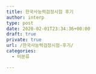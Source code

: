 ```yaml
---
title: 한국사능력검정시험 후기
author: interp
type: post
date: 2020-02-01T23:34:36+00:00
draft: true
private: true
url: /한국사능력검정시험-후기/
categories:
  - 미분류

---
```

